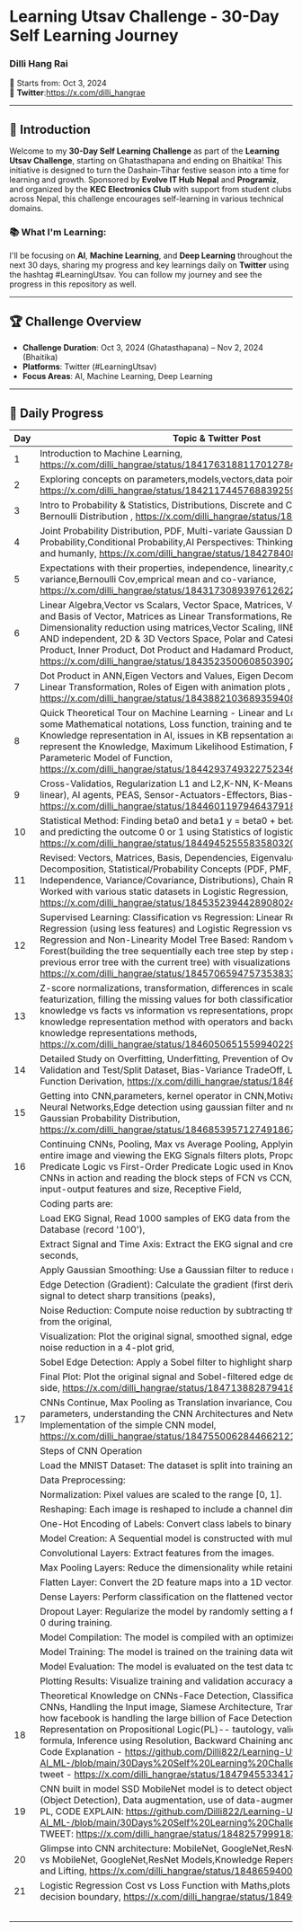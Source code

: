 # Learning Utsav Challenge - 30-Day Self Learning Journey

### Dilli Hang Rai  
📅 Starts from: Oct 3, 2024  
🔗 **Twitter**:https://x.com/dilli_hangrae

---

## 🚀 Introduction

Welcome to my **30-Day Self Learning Challenge** as part of the **Learning Utsav Challenge**, starting on Ghatasthapana and ending on Bhaitika! This initiative is designed to turn the Dashain-Tihar festive season into a time for learning and growth. Sponsored by **Evolve IT Hub Nepal** and **Programiz**, and organized by the **KEC Electronics Club** with support from student clubs across Nepal, this challenge encourages self-learning in various technical domains.

### 📚 What I'm Learning:
I'll be focusing on **AI**, **Machine Learning**, and **Deep Learning** throughout the next 30 days, sharing my progress and key learnings daily on **Twitter** using the hashtag #LearningUtsav. You can follow my journey and see the progress in this repository as well.

---

## 🏆 Challenge Overview

- **Challenge Duration**: Oct 3, 2024 (Ghatasthapana) – Nov 2, 2024 (Bhaitika)
- **Platforms**: Twitter (#LearningUtsav)  
- **Focus Areas**: AI, Machine Learning, Deep Learning

---

## 📝 Daily Progress

| Day | Topic & Twitter Post 
| --- | ------------------------------------------------------------------------------------------
| 1   | Introduction to Machine Learning, https://x.com/dilli_hangrae/status/1841763188117012784
| 2   | Exploring concepts on parameters,models,vectors,data points of objects, https://x.com/dilli_hangrae/status/1842117445768839259
| 3   | Intro to Probability & Statistics, Distributions, Discrete and Continuous, PMF,PDF, Bernoulli Distribution , https://x.com/dilli_hangrae/status/1842409414663213375
| 4   | Joint Probability Distribution, PDF, Multi-variate Gaussian Distribution,Marginal Probability,Conditional Probability,AI Perspectives: Thinking and acting rationality and humanly, https://x.com/dilli_hangrae/status/1842784087825899934
| 5   | Expectations with their properties, independence, linearity,co-variance, variance,Bernoulli Cov,emprical mean and co-variance, https://x.com/dilli_hangrae/status/1843173089397612622
| 6   | Linear Algebra,Vector vs Scalars, Vector Space, Matrices, Vector Product, Span and Basis of Vector, Matrices as Linear Transformations, Representation of Graph, Dimensionality reduction using matrices,Vector Scaling, lINEARLY DEPENDENT AND independent, 2D & 3D Vectors Space, Polar and Catesian Co-ordinates, Outer Product, Inner Product, Dot Product and Hadamard Product, https://x.com/dilli_hangrae/status/1843523500608503902
| 7   | Dot Product in ANN,Eigen Vectors and Values, Eigen Decomposition, Matrix as Linear Transformation, Roles of Eigen with animation plots , https://x.com/dilli_hangrae/status/1843882103689359408
| 8   | Quick Theoretical Tour on Machine Learning - Linear and Logistic Regression with some Mathematical notations, Loss function, training and testing dataset, Knowledge representation in AI, issues in KB repsentation and methods to represent the Knowledge, Maximum Likelihood Estimation, Parameteric vs Non-Parameteric Model of Function, https://x.com/dilli_hangrae/status/1844293749322752346
|  9  | Cross-Validatios, Regularization L1 and L2,K-NN, K-Means Clustering, SVM (non-linear), AI agents, PEAS, Sensor-Actuators-Effectors, Bias-Variance Trade-off, https://x.com/dilli_hangrae/status/1844601197946437918
|  10 | Statistical Method: Finding beta0 and beta1 y = beta0 + beta1* X where X is input and predicting the outcome 0 or 1 using Statistics of logistic regression , https://x.com/dilli_hangrae/status/1844945255583580320
|  11 | Revised: Vectors, Matrices, Basis, Dependencies, Eigenvalues/Vectors, Decomposition, Statistical/Probability Concepts (PDF, PMF, Marginal Probability, Independence, Variance/Covariance, Distributions), Chain Rule, Expectation, Worked with various static datasets in Logistic Regression, https://x.com/dilli_hangrae/status/1845352394428908024
| 12  | Supervised Learning: Classification vs Regression: Linear Regression vs Sparse Regression (using less features) and Logistic Regression vs Sparse Logistic Regression and Non-Linearity Model Tree Based: Random vs XG Boosted Random Forest(building the tree sequentially each tree step by step and correct the previous error tree with the current tree) with visualizations plots, https://x.com/dilli_hangrae/status/1845706594757353833
| 13  | Z-score normalizations, transformation, differences in scales and using sparse, featurization, filling the missing values for both classification and regression, knowledge vs facts vs information vs representations, propositional as a knowledge representation method with operators and backward+forward knowledge representations methods, https://x.com/dilli_hangrae/status/1846050651559940229
|  14 | Detailed Study on Overfitting, Underfitting, Prevention of Overfitting: Cross-Validation and Test/Split Dataset, Bias-Variance TradeOff, Logistic Regression Loss Function Derivation, https://x.com/dilli_hangrae/status/1846445899838595257
|  15 |Getting into CNN,parameters, kernel operator in CNN,Motivation of Convolutional Neural Networks,Edge detection using gaussian filter and noise modeled via Gaussian Probability Distribution, https://x.com/dilli_hangrae/status/1846853957127491867
|  16 | Continuing CNNs, Pooling, Max vs Average Pooling, Applying ReLu and filters in the entire image and viewing the EKG Signals filters plots, Propositional Logic vs Predicate Logic vs First-Order Predicate Logic used in Knowledge Representation, CNNs in action and reading the block steps of FCN vs CCN, channels, batch size, input-output features and size, Receptive Field, 
|| Coding parts are:
|| Load EKG Signal, Read 1000 samples of EKG data from the MIT-BIH Arrhythmia Database (record '100'),
|| Extract Signal and Time Axis: Extract the EKG signal and create a time array in seconds,
|| Apply Gaussian Smoothing: Use a Gaussian filter to reduce noise in the signal,
|| Edge Detection (Gradient): Calculate the gradient (first derivative) of the smoothed signal to detect sharp transitions (peaks),
|| Noise Reduction: Compute noise reduction by subtracting the smoothed signal from the original,
|| Visualization: Plot the original signal, smoothed signal, edge detection result, and noise reduction in a 4-plot grid,
||Sobel Edge Detection: Apply a Sobel filter to highlight sharp changes in the signal,
||Final Plot: Plot the original signal and Sobel-filtered edge detection results side by side, https://x.com/dilli_hangrae/status/1847138828794187780
| 17  | CNNs Continue, Max Pooling as Translation invariance, Counting the number of parameters, understanding the CNN Architectures and Network Diagrams,Strides, Implementation of the simple CNN model, https://x.com/dilli_hangrae/status/1847550062844662121
|| Steps of CNN Operation
|| Load the MNIST Dataset: The dataset is split into training and testing sets.
|| Data Preprocessing:
|| Normalization: Pixel values are scaled to the range [0, 1].
|| Reshaping: Each image is reshaped to include a channel dimension.
|| One-Hot Encoding of Labels: Convert class labels to binary class matrices.
|| Model Creation: A Sequential model is constructed with multiple layers:
|| Convolutional Layers: Extract features from the images.
|| Max Pooling Layers: Reduce the dimensionality while retaining important features.
|| Flatten Layer: Convert the 2D feature maps into a 1D vector.
|| Dense Layers: Perform classification on the flattened vector.
|| Dropout Layer: Regularize the model by randomly setting a fraction of input units to 0 during training.
|| Model Compilation: The model is compiled with an optimizer and loss function.
|| Model Training: The model is trained on the training data with early stopping.
|| Model Evaluation: The model is evaluated on the test data to assess performance.
|| Plotting Results: Visualize training and validation accuracy and loss over epochs.
| 18  | Theoretical Knowledge on CNNs-Face Detection, Classification vs Regression in CNNs, Handling the Input image, Siamese Architecture, Transfer Learning, Idea on how facebook is handling the large billion of Face Detection/Classifier, Knowledge Representation on Propositional Logic(PL)-- tautology, validity, well-formed-formula, Inference using Resolution, Backward Chaining and Forward Chaining, Code Explanation - https://github.com/Dilli822/Learning-Utsav-AI_ML-/blob/main/30Days%20Self%20Learning%20Challenge/Day18/day18.md/, tweet - https://x.com/dilli_hangrae/status/1847945533417247112
| 19  | CNN built in model SSD MobileNet model is to detect objects within the images (Object Detection), Data augmentation, use of data-augmentation in CNN, FOPL to PL, CODE EXPLAIN: https://github.com/Dilli822/Learning-Utsav-AI_ML-/blob/main/30Days%20Self%20Learning%20Challenge/Day19/day19.md, TWEET: https://x.com/dilli_hangrae/status/1848257999183471049
| 20  | Glimpse into CNN architecture: MobileNet, GoogleNet,ResNet, Custom CNN Model vs MobileNet, GoogleNet,ResNet Models,Knowledge Repersentation Unification and Lifting, https://x.com/dilli_hangrae/status/1848659400300396602
|  21 | Logistic Regression Cost vs Loss Function with Maths,plots and animations, decision boundary, https://x.com/dilli_hangrae/status/1849058116538978481
|     |
|     |
|     |
|     |
|     |
